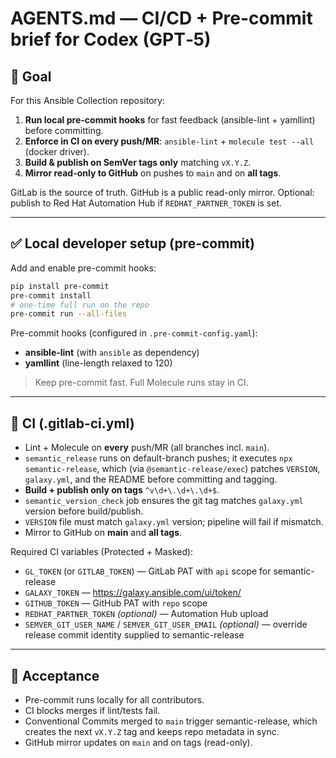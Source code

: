 # AGENTS.md — CI/CD + Pre-commit brief for Codex (GPT‑5)

## 🎯 Goal
For this Ansible Collection repository:
1. **Run local pre-commit hooks** for fast feedback (ansible-lint + yamllint) before committing.
2. **Enforce in CI on every push/MR**: `ansible-lint` + `molecule test --all` (docker driver).
3. **Build & publish on SemVer tags only** matching `vX.Y.Z`.
4. **Mirror read-only to GitHub** on pushes to `main` and on **all tags**.

GitLab is the source of truth. GitHub is a public read-only mirror.
Optional: publish to Red Hat Automation Hub if `REDHAT_PARTNER_TOKEN` is set.

---

## ✅ Local developer setup (pre-commit)
Add and enable pre-commit hooks:
```bash
pip install pre-commit
pre-commit install
# one-time full run on the repo
pre-commit run --all-files
```
Pre-commit hooks (configured in `.pre-commit-config.yaml`):
- **ansible-lint** (with `ansible` as dependency)
- **yamllint** (line-length relaxed to 120)

> Keep pre-commit fast. Full Molecule runs stay in CI.

---

## 🔧 CI (.gitlab-ci.yml)
- Lint + Molecule on **every** push/MR (all branches incl. `main`).
- `semantic_release` runs on default-branch pushes; it executes `npx semantic-release`, which (via `@semantic-release/exec`) patches `VERSION`, `galaxy.yml`, and the README before committing and tagging.
- **Build + publish only on tags** `^v\d+\.\d+\.\d+$`.
- `semantic_version_check` job ensures the git tag matches `galaxy.yml` version before build/publish.
- `VERSION` file must match `galaxy.yml` version; pipeline will fail if mismatch.
- Mirror to GitHub on **main** and **all tags**.

Required CI variables (Protected + Masked):
- `GL_TOKEN` (or `GITLAB_TOKEN`) — GitLab PAT with `api` scope for semantic-release
- `GALAXY_TOKEN` — https://galaxy.ansible.com/ui/token/
- `GITHUB_TOKEN` — GitHub PAT with `repo` scope
- `REDHAT_PARTNER_TOKEN` *(optional)* — Automation Hub upload
- `SEMVER_GIT_USER_NAME` / `SEMVER_GIT_USER_EMAIL` *(optional)* — override release commit identity supplied to semantic-release

---

## 🧪 Acceptance
- Pre-commit runs locally for all contributors.
- CI blocks merges if lint/tests fail.
- Conventional Commits merged to `main` trigger semantic-release, which creates the next `vX.Y.Z` tag and keeps repo metadata in sync.
- GitHub mirror updates on `main` and on tags (read-only).
